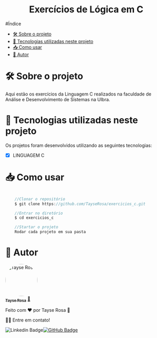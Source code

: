 <h1 align="center"> Exercícios de Lógica em C </h1>

#Índice
- [🛠 Sobre o projeto](#-sobre-o-projeto)
- [🚀 Tecnologias utilizadas neste projeto](#-tecnologias-utilizadas-neste-projeto)
- [📥 Como usar](#-como-usar)
- [🚀 Autor](#-autor)
 
  

# 🛠 Sobre o projeto
Aqui estão os exercícios da Linguagem C realizados na faculdade de Análise e Desenvolvimento de Sistemas na Ulbra.


# 🚀 Tecnologias utilizadas neste projeto
Os projetos foram desenvolvidos utilizando as seguintes tecnologias:

- [x] LINGUAGEM C

# 📥 Como usar
```js

    //Clonar o repositório
    $ git clone https://github.com/TayseRosa/exercicios_c.git

    //Entrar no diretório
    $ cd exercicios_c

    //Startar o projeto
    Rodar cada projeto em sua pasta

``` 

# 🚀 Autor

<a href="https://www.tayserosa.dev">
 <img style="border-radius: 50%;" src="https://avatars.githubusercontent.com/u/31596454?v=4" width="100px;" alt="Tayse Rosa" style="border-radius:50%"/>
 <br />
 <sub><b>Tayse Rosa</b></sub></a> <a href="https://www.tayserosa.dev" title="Tayse Rosa">🚀</a>


Feito com ❤️ por Tayse Rosa 🚀

👋🏽 Entre em contato!

![Linkedin Badge](https://img.shields.io/badge/-TayseRosa-blue?style=flat-square&logo=Linkedin&logoColor=white&link=https://www.linkedin.com/in/tayse-rosa-3b683151/)[![GitHub Badge](https://img.shields.io/badge/GitHub-100000?style=for-the-badge&logo=github&logoColor=white)](https://github.com/TayseRosa/)
